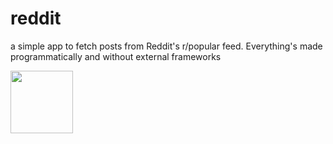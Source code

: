 # reddit 
a simple app to fetch posts from Reddit's r/popular feed. Everything's made programmatically and without external frameworks 
<div >
  <img href="url"><img src="https://i.ibb.co/gJ25btZ/smartmockups-k6ks0f1a.png" align="center" height="auto"; width="100px"/>
</div>

